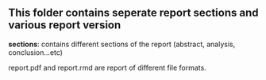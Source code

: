 ## This folder contains seperate report sections and various report version

**sections**: contains different sections of the report (abstract, analysis, conclusion...etc)

report.pdf and report.rmd are report of different file formats. 
